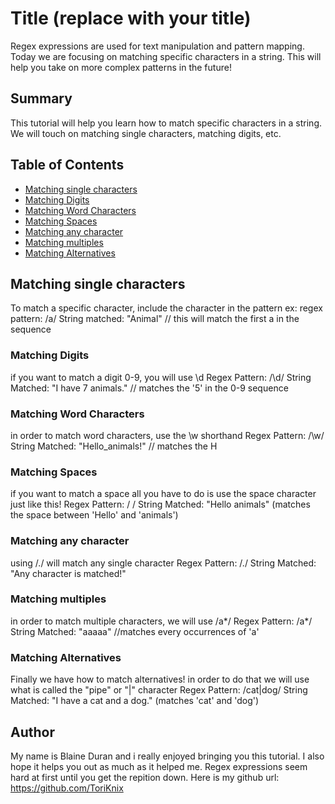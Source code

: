 # Title (replace with your title)

Regex expressions are used for text manipulation and pattern mapping. Today we are focusing on matching specific characters in a string. This will help you take on more complex patterns in the future!

## Summary
This tutorial will help you learn how to match specific characters in a string. We will touch on matching single 
characters, matching digits, etc. 


## Table of Contents

- [Matching single characters](#matching-single-characters)
- [Matching Digits](#matching-digits)
- [Matching Word Characters](#matching-word-characters)
- [Matching Spaces](#matching-spaces)
- [Matching any character](#matching-any-characters)
- [Matching multiples](#matching-multiples)
- [Matching Alternatives](#matching-alternatives)

## Matching single characters
To match a specific character, include the character in the pattern
    ex:
    regex pattern: /a/
    String matched: "Animal" // this will match the first a in the sequence

### Matching Digits
if you want to match a digit 0-9, you will use \d
    Regex Pattern: /\d/
    String Matched: "I have 7 animals." // matches the '5' in the 0-9 sequence

### Matching Word Characters
 in order to match word characters, use the \w shorthand
    Regex Pattern: /\w/
    String Matched: "Hello_animals!" // matches the H

### Matching Spaces
 if you want to match a space all you have to do is use the space character just like this!
    Regex Pattern: / /
    String Matched: "Hello animals" (matches the space between 'Hello' and 'animals')

### Matching any character
using /./ will match any single character
    Regex Pattern: /./
    String Matched: "Any character is matched!" 

### Matching multiples
 in order to match multiple characters, we will use /a*/
    Regex Pattern: /a*/
    String Matched: "aaaaa" //matches every occurrences of 'a'

### Matching Alternatives
 Finally we have how to match alternatives! in order to do that we will use what is called the "pipe" or "|" character
    Regex Pattern: /cat|dog/
    String Matched: "I have a cat and a dog." (matches 'cat' and 'dog')

## Author
My name is Blaine Duran and i really enjoyed bringing you this tutorial. I also hope it helps you out as much as 
it helped me. Regex expressions seem hard at first until you get the repition down. Here is my github url: https://github.com/ToriKnix